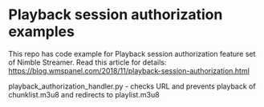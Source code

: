 # Playback session authorization examples

This repo has code example for Playback session authorization feature set of Nimble Streamer.
Read this article for details: https://blog.wmspanel.com/2018/11/playback-session-authorization.html

playback_authorization_handler.py - checks URL and prevents playback of chunklist.m3u8 and redirects to playlist.m3u8
